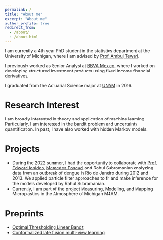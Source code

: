 ```yaml
---
permalink: /
title: "About me"
excerpt: "About me"
author_profile: true
redirect_from: 
  - /about/
  - /about.html
---
```


I am currently a 4th year PhD student in the statistics department at the University of Michigan, where I am advised by [Prof. Ambuj Tewari](https://ambujtewari.github.io/). 

I previously worked as Senior Analyst at [BBVA Mexico](https://www.bbva.mx/personas/productos/patrimonial-y-privada/inversiones/notas-estructuradas.html), where I worked on developing structured investment products using fixed income financial derivatives.

I graduated from the Actuarial Science major at [UNAM](https://www.fciencias.unam.mx/) in 2016.

Research Interest
======

I am broadly interested in theory and application of machine learning. Particularly, I am interested in the bandit problem and uncertainty quantification. In past, I have also worked with hidden Markov models.

Projects
======

- During the 2022 summer, I had the opportunity to collaborate with [Prof. Edward Ionides](https://ionides.github.io/), [Mercedes Pascual](https://ecologyandevolution.uchicago.edu/faculty/mercedes-pascual-phd) and Rahul Subramanian analyzing data from an outbreak of dengue in Rio de Janeiro during 2012 and 2013. We applied particle filter approaches to fit and make inference for the models developed by Rahul Subramanian.
- Currently, I am part of the project Measuring, Modeling, and Mapping Microplastics in the Atmosphere of Michigan M4AM.

Preprints
======
- [Optimal Thresholding Linear Bandit](https://arxiv.org/pdf/2402.09467)
- [Conformalized late fusion multi-view learning](https://arxiv.org/pdf/2405.16246)
